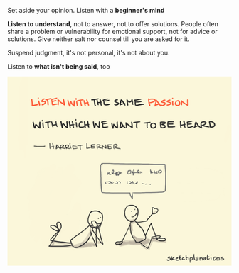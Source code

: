 ---
---
Set aside your opinion. Listen with a **beginner's mind**

**Listen to understand**, not to answer, not to offer solutions. People often share a problem or vulnerability for emotional support, not for advice or solutions. Give neither salt nor counsel till you are asked for it.

Suspend judgment, it's not personal, it's not about you. 

Listen to **what isn't being said**, too 

![](/assets/static/img/listen-with-passion.png)

